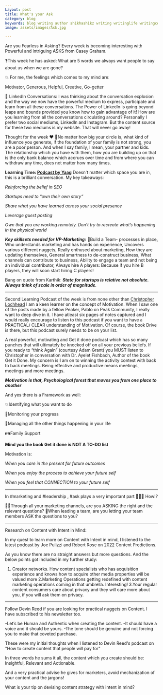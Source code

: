 ```yaml
---
Layout: post
title: What's your Ask
category: blog
keywords: blog writing author shikhashikz writing writinglife writingcommunity dailyblogpost dailyblogpostchallenge marketing abm
image: assets/images/Ask.jpg

---
```

Are you Fearless in Asking? Every week is becoming interesting with Powerful and intriguing ASKS from Casey Graham.

❓This week he has asked: What are 5 words we always want people to say about us when we are gone? 

💥 For me, the feelings which comes to my mind are: 

Motivator, Generous, Helpful, Creative, Go-getter

💱 LinkedIn Conversations: I was thinking about the conversation explosion and the way we now have the powerful medium to express, participate and learn from all these conversations. The Power of LinkedIn is going beyond leaps and bounds provided you know how to gain advantage of it! How are you learning from all the conversations circulating around? Personally I prefer two social mediums, LinkedIn and Instagram. But the content source for these two mediums is my website. That will never go away!

Thought for the week ❤️
💓No matter how big your circle is, what kind of influence you generate, if the foundation of your family is not strong, you are a poor person. And when I say family, I mean, your partner and kids. The relationship which you have with them, how you are building up on that is the only bank balance which accrues over time and from where you can withdraw any time, does not matter how many times.

**Learning Time: [Podcast by Yaag](https://the-abm-conversations-podcast.simplecast.com/episodes/how-marketing-evolves-in-a-tech-startup-0ylzhDAT)**
Doesn't matter which space you are in, this is a brilliant conversation. My key takeaways:

*Reinforcing the belief in SEO*

*Startups need to “own their own story”*

*Share what you have learned across your social presence*

*Leverage guest posting*

*Own that you are working remotely. Don’t try to recreate what’s happening in the physical world*

***Key skillsets needed for VP-Marketing:***
💯Build a Team- processes in place, Who understands marketing and has hands on experience, Uncovers various different nuggets, Really enthused about marketing, How they are updating themselves, General smartness to de-construct business, What channels can contribute to business, Ability to engage a team and not being an individual contributor, Always hire A players: Because if you hire B players, they will soon start hiring C players!

Bang on quote from Karthik: ***State for startups is relative not absolute. Always think of scale in order of magnitude.***

----

Second Learning Podcast of the week is from none other than [Christopher Lochhead](https://podcasts.apple.com/us/podcast/get-it-done-surprising-lessons-from-the-science/id1204044507?i=1000547007939)
I am a keen learner on the concept of Motivation. When I saw one of the posts made by a fellow Peaker, Pablo on Peak Community, I really want to deep dive in it.
I have atleast six pages of notes captured and I would really encourage to listen to this podcast if you want to have a PRACTICAL/ CLEAR understanding of Motivation. Of course, the book Drive is there, but this podcast surely needs to be on your list.

A real powerful, motivating and Get it done podcast which has so many punches that will ultimately be knocked off on all your previous beliefs. If you ready to “think Again” (courtesy Adam Grant) you MUST listen to Christopher in conversation with Dr. Ayelet Fishbach, Author of the book Get it Done.
My concern is I am on to winning the activity contest with back to back meetings. Being effective and productive means meetings, meetings and more meetings.

***Motivation is that, Psychological forest that moves you from one place to another***

And yes there is a Framework as well:

💥Identifying what you want to do

🚵Monitoring your progress

🌱Managing all the other things happening in your life

👪Family Support

**Mind you the book Get it done is NOT A TO-DO list**

Motivation is:

*When you care in the present for future outcomes*

*When you enjoy the process to achieve your future self*

*When you feel that CONNECTION to your future self*

---
In #marketing and #leadership , #ask plays a very important part 🙋🏻‍♀️
How⁉️

🧙‍♀️Through all your marketing channels, are you ASKING the right and the relevant questions?
👏When leading a team, are you letting your team members ASK the questions to you?

---

Research on Content with Intent in Mind:

In my quest to learn more on Content with Intent in mind, I listened to the latest podcast by Joe Pulizzi and Robert Rose on 2022 Content Predictions.

As you know there are no straight answers but more questions. And the below points got included in my further study:

1. Creator networks. How content specialists who has acquisition experience and knows how to acquire other media properties will be valued more
2.Marketing Operations getting redefined with content marketing operations coming in that umbrella. Interesting!
3.Your regular content consumers care about privacy and they will care more about you, if you will ask them on privacy.

-----

Follow Devin Reed if you are looking for practical nuggets on Content. I have subscribed to his newsletter too.

-Let’s be Human and Authentic when creating the content.
-It should have a voice and it should be yours.
-The tone should be genuine and not forcing you to make that coveted purchase.

These were my initial thoughts when I listened to Devin Reed's podcast on "How to create content that people will pay for"

In three words he sums it all, the content which you create should be: Insightful, Relevant and Actionable.

And a very practical advise he gives for marketers, avoid mechanization of your content and the jargons!

What is your tip on devising content strategy with intent in mind?
